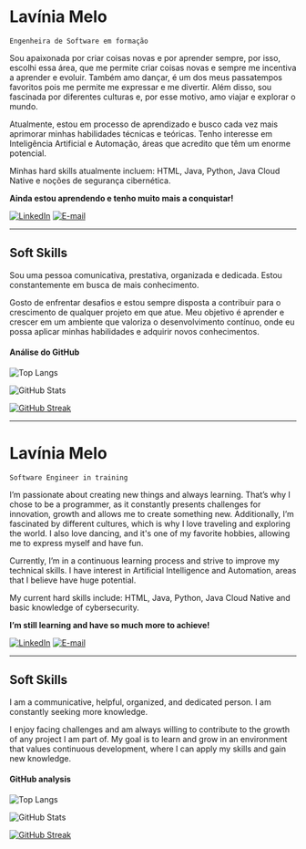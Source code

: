 # Lavínia Melo

`Engenheira de Software em formação`
 
 Sou apaixonada por criar coisas novas e por aprender sempre, por isso, escolhi essa área, que me permite criar coisas novas e sempre me incentiva a aprender e evoluir. 
 Também amo dançar, é um dos meus passatempos favoritos pois me permite me expressar e me divertir. Além disso, sou fascinada por diferentes culturas e, por esse motivo, amo viajar e explorar o mundo.
 
 Atualmente, estou em processo de aprendizado e busco cada vez mais aprimorar minhas habilidades técnicas e teóricas. Tenho interesse em Inteligência Artificial e Automação, áreas que acredito que têm um enorme potencial.
 
 Minhas hard skills atualmente incluem: HTML, Java, Python, Java Cloud Native e noções de segurança cibernética.
 
 **Ainda estou aprendendo e tenho muito mais a conquistar!**

 [![LinkedIn](https://img.shields.io/badge/LinkedIn-0077B5?style=for-the-badge&logo=linkedin&logoColor=white)](https://www.linkedin.com/in/lavínia-melo-735a4a2a9/)
 [![E-mail](https://img.shields.io/badge/-Email-000?style=for-the-badge&logo=microsoft-outlook&logoColor=007BFF)](mailto:lavinia.p.a.melo@gmail.com)

 ---
 
 ## Soft Skills
 
 Sou uma pessoa comunicativa, prestativa, organizada e dedicada. Estou constantemente em busca de mais conhecimento.
 
 Gosto de enfrentar desafios e estou sempre disposta a contribuir para o crescimento de qualquer projeto em que atue. Meu objetivo é aprender e crescer em um ambiente que valoriza o desenvolvimento contínuo, onde eu possa aplicar minhas habilidades e adquirir novos conhecimentos.

#### Análise do GitHub

![Top Langs](https://github-readme-stats-git-masterrstaa-rickstaa.vercel.app/api/top-langs/?username=m0rgan7&layout=compact&bg_color=000&border_color=30A3DC&title_color=E94D5F&text_color=FFF)

![GitHub Stats](https://github-readme-stats.vercel.app/api?username=m0rgan7&theme=transparent&bg_color=000&border_color=30A3DC&show_icons=true&icon_color=30A3DC&title_color=E94D5F&text_color=FFF)

[![GitHub Streak](https://streak-stats.demolab.com/?user=m0rgan7&theme=bear&background=000000&border=30A3DC&dates=FFFFFF&fire=E94D5F&ring=E94D5F)](https://git.io/streak-stats)

 ---


 
 
 # Lavínia Melo

 `Software Engineer in training`
 
 I’m passionate about creating new things and always learning. That’s why I chose to be a programmer, as it constantly presents challenges for innovation, growth and allows me to create something new. 
 Additionally, I’m fascinated by different cultures, which is why I love traveling and exploring the world. I also love dancing, and it's one of my favorite hobbies, allowing me to express myself and have fun.
 
 Currently, I’m in a continuous learning process and strive to improve my technical skills. I have interest in Artificial Intelligence and Automation, areas that I believe have huge potential.
 
 My current hard skills include: HTML, Java, Python, Java Cloud Native and basic knowledge of cybersecurity. 
 
 **I’m still learning and have so much more to achieve!**

 [![LinkedIn](https://img.shields.io/badge/LinkedIn-0077B5?style=for-the-badge&logo=linkedin&logoColor=white)](https://www.linkedin.com/in/lavínia-melo-735a4a2a9/)
 [![E-mail](https://img.shields.io/badge/-Email-000?style=for-the-badge&logo=microsoft-outlook&logoColor=007BFF)](mailto:lavinia.p.a.melo@gmail.com)

 ---
 
 ## Soft Skills
 
 I am a communicative, helpful, organized, and dedicated person. I am constantly seeking more knowledge.
 
 I enjoy facing challenges and am always willing to contribute to the growth of any project I am part of. My goal is to learn and grow in an environment that values continuous development, where I can apply my skills and gain new knowledge.

 #### GitHub analysis

![Top Langs](https://github-readme-stats-git-masterrstaa-rickstaa.vercel.app/api/top-langs/?username=m0rgan7&layout=compact&bg_color=000&border_color=30A3DC&title_color=E94D5F&text_color=FFF)

![GitHub Stats](https://github-readme-stats.vercel.app/api?username=m0rgan7&theme=transparent&bg_color=000&border_color=30A3DC&show_icons=true&icon_color=30A3DC&title_color=E94D5F&text_color=FFF)

[![GitHub Streak](https://streak-stats.demolab.com/?user=m0rgan7&theme=bear&background=000000&border=30A3DC&dates=FFFFFF&fire=E94D5F&ring=E94D5F)](https://git.io/streak-stats)


 
<!--

Here are some ideas to get you started:

- 🔭 I’m currently working on ...
- 🌱 I’m currently learning ...
- 👯 I’m looking to collaborate on ...
- 🤔 I’m looking for help with ...
- 💬 Ask me about ...
- ⚡ Fun fact: ...
-->
